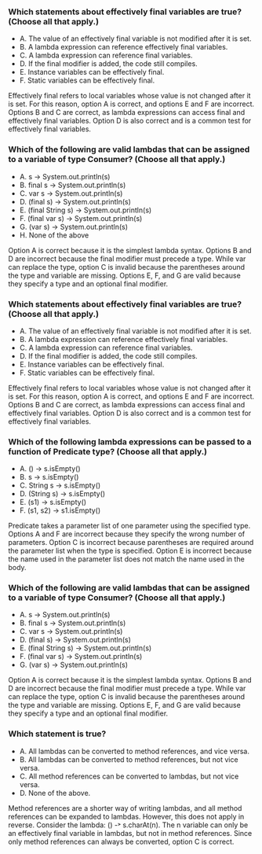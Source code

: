 
### Which statements about effectively final variables are true? (Choose all that apply.)
* A. The value of an effectively final variable is not modified after it is set.
* B. A lambda expression can reference effectively final variables.
* C. A lambda expression can reference final variables.
* D. If the final modifier is added, the code still compiles.
* E. Instance variables can be effectively final.
* F. Static variables can be effectively final.

Effectively final refers to local variables whose value is not changed after it is set.
For this reason, option A is correct, and options E and F are incorrect. Options B and C are correct, as lambda expressions can access final and effectively final variables.
Option D is also correct and is a common test for effectively final variables.

### Which of the following are valid lambdas that can be assigned to a variable of type Consumer<String>? (Choose all that apply.)
* A. s -> System.out.println(s)
* B. final s -> System.out.println(s)
* C. var s -> System.out.println(s)
* D. (final s) -> System.out.println(s)
* E. (final String s) -> System.out.println(s)
* F. (final var s) -> System.out.println(s)
* G. (var s) -> System.out.println(s)
* H. None of the above

Option A is correct because it is the simplest lambda syntax.
Options B and D are incorrect because the final modifier must precede a type.
While var can replace the type, option C is invalid because the parentheses around the type and variable are missing.
Options E, F, and G are valid because they specify a type and an optional final modifier.

### Which statements about effectively final variables are true? (Choose all that apply.)
* A. The value of an effectively final variable is not modified after it is set.
* B. A lambda expression can reference effectively final variables.
* C. A lambda expression can reference final variables.
* D. If the final modifier is added, the code still compiles.
* E. Instance variables can be effectively final.
* F. Static variables can be effectively final.

Effectively final refers to local variables whose value is not changed after it is set.
For this reason, option A is correct, and options E and F are incorrect.
Options B and C are correct, as lambda expressions can access final and effectively final variables.
Option D is also correct and is a common test for effectively final variables.

### Which of the following lambda expressions can be passed to a function of Predicate<String> type? (Choose all that apply.)
* A. () -> s.isEmpty()
* B. s -> s.isEmpty()
* C. String s -> s.isEmpty()
* D. (String s) -> s.isEmpty()
* E. (s1) -> s.isEmpty()
* F. (s1, s2) -> s1.isEmpty()

Predicate<String> takes a parameter list of one parameter using the specified type.
Options A and F are incorrect because they specify the wrong number of parameters.
Option C is incorrect because parentheses are required around the parameter list when the type is specified.
Option E is incorrect because the name used in the parameter list does not match the name used in the body.

### Which of the following are valid lambdas that can be assigned to a variable of type Consumer<String>? (Choose all that apply.)
* A. s -> System.out.println(s)
* B. final s -> System.out.println(s)
* C. var s -> System.out.println(s)
* D. (final s) -> System.out.println(s)
* E. (final String s) -> System.out.println(s)
* F. (final var s) -> System.out.println(s)
* G. (var s) -> System.out.println(s)

Option A is correct because it is the simplest lambda syntax. Options B and D are incorrect because the final modifier must precede a type.
While var can replace the type, option C is invalid because the parentheses around the type and variable are missing.
Options E, F, and G are valid because they specify a type and an optional final modifier.

### Which statement is true?
* A. All lambdas can be converted to method references, and vice versa.
* B. All lambdas can be converted to method references, but not vice versa.
* C. All method references can be converted to lambdas, but not vice versa.
* D. None of the above.

Method references are a shorter way of writing lambdas, and all method references can be expanded to lambdas.
However, this does not apply in reverse. Consider the lambda: () -˃ s.charAt(n).
The n variable can only be an effectively final variable in lambdas, but not in method references.
Since only method references can always be converted, option C is correct.